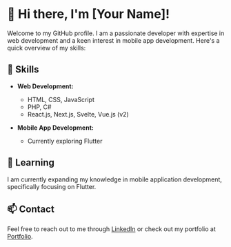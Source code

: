# 👋 Hi there, I'm [Your Name]!

Welcome to my GitHub profile. I am a passionate developer with expertise in web development and a keen interest in mobile app development. Here's a quick overview of my skills:

## 💼 Skills

- **Web Development:**
  - HTML, CSS, JavaScript
  - PHP, C#
  - React.js, Next.js, Svelte, Vue.js (v2)

- **Mobile App Development:**
  - Currently exploring Flutter

## 🌱 Learning

I am currently expanding my knowledge in mobile application development, specifically focusing on Flutter.
<!--
## 🚀 Projects

Check out some of my notable projects:

- [Project 1](#) - Brief description
- [Project 2](#) - Brief description
- [Project 3](#) - Brief description
-->

## 📫 Contact

Feel free to reach out to me through [LinkedIn](https://www.linkedin.com/in/komkrit-nookhampan-119267224/) or check out my portfolio at [Portfolio](https://khunkomkrit.github.io/portfolio-komkrit/).

<!---
KhunKomkrit/KhunKomkrit is a ✨ special ✨ repository because its `README.md` (this file) appears on your GitHub profile.
You can click the Preview link to take a look at your changes.
--->
